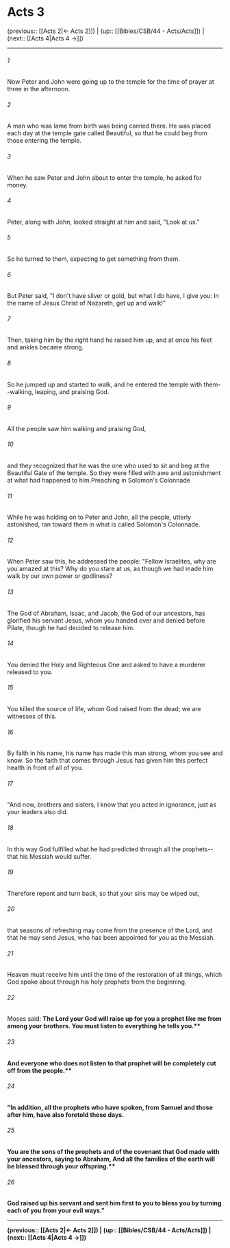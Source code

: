 # Acts 3

(previous:: [[Acts 2|← Acts 2]]) | (up:: [[Bibles/CSB/44 - Acts/Acts]]) | (next:: [[Acts 4|Acts 4 →]])

***


###### 1 
Now Peter and John were going up to the temple for the time of prayer at three in the afternoon. 

###### 2 
A man who was lame from birth was being carried there. He was placed each day at the temple gate called Beautiful, so that he could beg from those entering the temple. 

###### 3 
When he saw Peter and John about to enter the temple, he asked for money. 

###### 4 
Peter, along with John, looked straight at him and said, "Look at us." 

###### 5 
So he turned to them, expecting to get something from them. 

###### 6 
But Peter said, "I don't have silver or gold, but what I do have, I give you: In the name of Jesus Christ of Nazareth, get up and walk!" 

###### 7 
Then, taking him by the right hand he raised him up, and at once his feet and ankles became strong. 

###### 8 
So he jumped up and started to walk, and he entered the temple with them--walking, leaping, and praising God. 

###### 9 
All the people saw him walking and praising God, 

###### 10 
and they recognized that he was the one who used to sit and beg at the Beautiful Gate of the temple. So they were filled with awe and astonishment at what had happened to him.Preaching in Solomon's Colonnade 

###### 11 
While he was holding on to Peter and John, all the people, utterly astonished, ran toward them in what is called Solomon's Colonnade. 

###### 12 
When Peter saw this, he addressed the people: "Fellow Israelites, why are you amazed at this? Why do you stare at us, as though we had made him walk by our own power or godliness? 

###### 13 
The God of Abraham, Isaac, and Jacob, the God of our ancestors, has glorified his servant Jesus, whom you handed over and denied before Pilate, though he had decided to release him. 

###### 14 
You denied the Holy and Righteous One and asked to have a murderer released to you. 

###### 15 
You killed the source of life, whom God raised from the dead; we are witnesses of this. 

###### 16 
By faith in his name, his name has made this man strong, whom you see and know. So the faith that comes through Jesus has given him this perfect health in front of all of you. 

###### 17 
"And now, brothers and sisters, I know that you acted in ignorance, just as your leaders also did. 

###### 18 
In this way God fulfilled what he had predicted through all the prophets--that his Messiah would suffer. 

###### 19 
Therefore repent and turn back, so that your sins may be wiped out, 

###### 20 
that seasons of refreshing may come from the presence of the Lord, and that he may send Jesus, who has been appointed for you as the Messiah. 

###### 21 
Heaven must receive him until the time of the restoration of all things, which God spoke about through his holy prophets from the beginning. 

###### 22 
Moses said: <b class="quote">The Lord your God will raise up for you a prophet like me from among your brothers. You must listen to everything he tells you.** 

###### 23 
<b class="quote">And everyone who does not listen to that prophet will be completely cut off from the people.** 

###### 24 
"In addition, all the prophets who have spoken, from Samuel and those after him, have also foretold these days. 

###### 25 
You are the sons of the prophets and of the covenant that God made with your ancestors, saying to Abraham, <b class="quote">And all the families of the earth will be blessed through your offspring.** 

###### 26 
God raised up his servant and sent him first to you to bless you by turning each of you from your evil ways."

***

(previous:: [[Acts 2|← Acts 2]]) | (up:: [[Bibles/CSB/44 - Acts/Acts]]) | (next:: [[Acts 4|Acts 4 →]])
